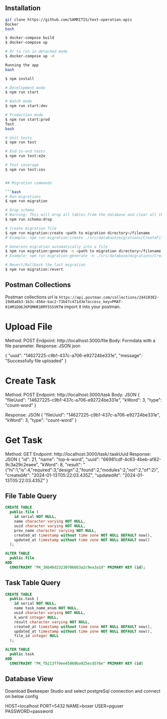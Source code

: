 ## Installation

````bash
git clone https://github.com/SAMRITIS/text-operation-apis
Docker
bash

$ docker-compose build
$ docker-compose up

# Or to run in detached mode
$ docker-compose up -d

Running the app
bash

$ npm install

# Development mode
$ npm run start

# Watch mode
$ npm run start:dev

# Production mode
$ npm run start:prod
Test
bash

# Unit tests
$ npm run test

# End-to-end tests
$ npm run test:e2e

# Test coverage
$ npm run test:cov


## Migration commands

```bash
# Run migrations
$ npm run migration

# Drop schema
# Warning: This will drop all tables from the database and clear all the data
$ npm run schema:drop

# Create migration file
$ npm run migration:create <path to migration directory>/filename
# Example: npm run migration:create ./src/database/migrations/CreateFileTable

# Generate migration automatically into a file
$ npm run migration:generate -n <path to migration directory>/filename
# Example: npm run migration:generate -n ./src/database/migrations/CreateFileTable

# Revert/Rollback the last migration
$ npm run migration:revert
````

## Postman Collections

Postman collections url is `https://api.postman.com/collections/24410382-19d8a6b3-1b3c-456e-bac2-73b47c471d3e?access_key=PMAT-01HM1DQ6JKPQMHR1RMY5SSVKTW` import it into your postman.

# Upload File

Method: POST
Endpoint: http://localhost:3000/file
Body: Formdata with a file parameter.
Response: JSON
json

{
"uuid": "14627225-c9b1-437c-a706-e92724be331e",
"message": "Successfully file uploaded"
}

# Create Task

Method: POST
Endpoint: http://localhost:3000/task
Body: JSON
{
"fileUuid": "14627225-c9b1-437c-a706-e92724be331e",
"kWord": 3,
"type": "count-word"
}

Response: JSON
{
"fileUuid": "14627225-c9b1-437c-a706-e92724be331e",
"kWord": 3,
"type": "count-word"
}

# Get Task

Method: GET
Endpoint: http://localhost:3000/task/:taskUuid
Response: JSON
{
"id": 21,
"name": "top-k-word",
"uuid": "66981cdf-4c63-4beb-af82-9c3a29c2eaee",
"kWord": 8,
"result": "{"hi":1,"is":4,"required":3,"design":2,"found":2,"modules":2,"not":2,"of":2}",
"createdAt": "2024-01-13T05:22:03.435Z",
"updatedAt": "2024-01-13T05:22:03.435Z"
}

## File Table Query

```sql
CREATE TABLE
  public.file (
    id serial NOT NULL,
    name character varying NOT NULL,
    uuid character varying NOT NULL,
    prev_name character varying NOT NULL,
    created_at timestamp without time zone NOT NULL DEFAULT now(),
    updated_at timestamp without time zone NOT NULL DEFAULT now()
  );

ALTER TABLE
  public.file
ADD
  CONSTRAINT "PK_36b46d232307066b3a2c9ea3a1d" PRIMARY KEY (id);

```

## Task Table Query

```sql
CREATE TABLE
  public.task (
    id serial NOT NULL,
    name task_name_enum NOT NULL,
    uuid character varying NOT NULL,
    k_word integer NULL,
    result character varying NOT NULL,
    created_at timestamp without time zone NOT NULL DEFAULT now(),
    updated_at timestamp without time zone NOT NULL DEFAULT now(),
    file_id integer NULL
  );

ALTER TABLE
  public.task
ADD
  CONSTRAINT "PK_fb213f79ee45060ba925ecd576e" PRIMARY KEY (id)

```

## Database View

Download Beekeeper Studio and select postgreSql connection and connect on below config

HOST=localhost
PORT=5432
NAME=boxer
USER=pguser
PASSWORD=password
